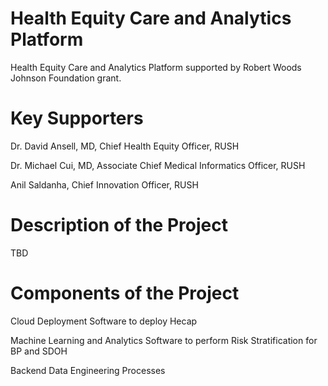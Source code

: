 # Health Equity Care and Analytics Platform

Health Equity Care and Analytics Platform supported by Robert Woods Johnson Foundation grant.

# Key Supporters
Dr. David Ansell, MD, Chief Health Equity Officer, RUSH

Dr. Michael Cui, MD, Associate Chief Medical Informatics Officer, RUSH

Anil Saldanha, Chief Innovation Officer, RUSH

# Description of the Project
TBD

# Components of the Project
Cloud Deployment Software to deploy Hecap

Machine Learning and Analytics Software to perform Risk Stratification for BP and SDOH

Backend Data Engineering Processes
